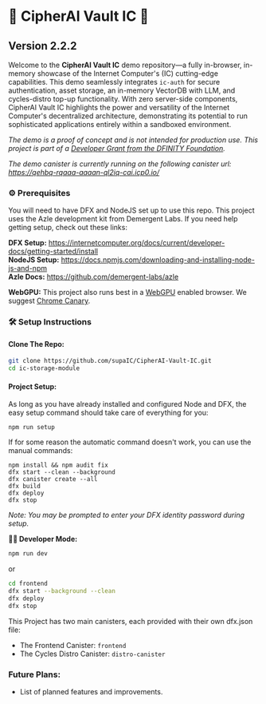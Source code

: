 # 🔐 CipherAI Vault IC 🚀
## Version 2.2.2

Welcome to the **CipherAI Vault IC** demo repository—a fully in-browser, in-memory showcase of the Internet Computer's (IC) cutting-edge capabilities. This demo seamlessly integrates `ic-auth` for secure authentication, asset storage, an in-memory VectorDB with LLM, and cycles-distro top-up functionality. With zero server-side components, CipherAI Vault IC highlights the power and versatility of the Internet Computer's decentralized architecture, demonstrating its potential to run sophisticated applications entirely within a sandboxed environment.

*The demo is a proof of concept and is not intended for production use. This project is part of a [Developer Grant from the DFINITY Foundation](https://dfinity.org/grants).*

*The demo canister is currently running on the following canister url: https://qehbq-rqaaa-aaaan-ql2iq-cai.icp0.io/*

### ⚙️ Prerequisites

You will need to have DFX and NodeJS set up to use this repo. This project uses the Azle development kit from Demergent Labs. If you need help getting setup, check out these links:

**DFX Setup:** https://internetcomputer.org/docs/current/developer-docs/getting-started/install
<br>
**NodeJS Setup:** https://docs.npmjs.com/downloading-and-installing-node-js-and-npm
<br>
**Azle Docs:** https://github.com/demergent-labs/azle

**WebGPU:** This project also runs best in a [WebGPU](https://developer.mozilla.org/en-US/docs/Web/API/WebGPU_API) enabled browser. We suggest [Chrome Canary](https://www.google.com/chrome/canary/).

### 🛠️ Setup Instructions

#### Clone The Repo:
```bash
git clone https://github.com/supaIC/CipherAI-Vault-IC.git
cd ic-storage-module
```

#### Project Setup:

As long as you have already installed and configured Node and DFX, the easy setup command should take care of everything for you:

```
npm run setup
```

If for some reason the automatic command doesn't work, you can use the manual commands:

```
npm install && npm audit fix
dfx start --clean --background
dfx canister create --all
dfx build
dfx deploy
dfx stop
```
*Note: You may be prompted to enter your DFX identity password during setup.*

**👨‍💻 Developer Mode:**
```bash
npm run dev
```

or

```bash
cd frontend
dfx start --background --clean
dfx deploy
dfx stop
```

This Project has two main canisters, each provided with their own dfx.json file:
- The Frontend Canister: `frontend`
- The Cycles Distro Canister: `distro-canister`

### Future Plans:

- List of planned features and improvements.